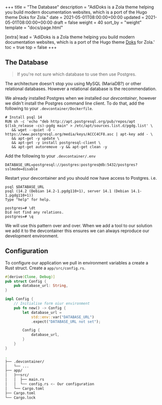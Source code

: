 +++
title = "The Database"
description = "AdiDoks is a Zola theme helping you build modern documentation websites, which is a port of the Hugo theme Doks for Zola."
date = 2021-05-01T08:00:00+00:00
updated = 2021-05-01T08:00:00+00:00
draft = false
weight = 40
sort_by = "weight"
template = "docs/page.html"

[extra]
lead = 'AdiDoks is a Zola theme helping you build modern documentation websites, which is a port of the Hugo theme <a href="https://github.com/h-enk/doks">Doks</a> for Zola.'
toc = true
top = false
+++

## The Database

> If you're not sure which database to use then use Postgres.

The architecture doesn't stop you using MySQL (MariaDB?) or other relational databases. However a relational database is the recommendation.

We already installed Postgres when we installed our *devcontainer*, however we didn't install the Postgres command line client. To do that, add the following to your `.devcontainer/Dockerfile`.

```
# Install psql 14
RUN sh -c 'echo "deb http://apt.postgresql.org/pub/repos/apt $(lsb_release -cs)-pgdg main" > /etc/apt/sources.list.d/pgdg.list' \
   && wget --quiet -O - https://www.postgresql.org/media/keys/ACCC4CF8.asc | apt-key add - \
   && apt-get -y update \
   && apt-get -y install postgresql-client \
   && apt-get autoremove -y && apt-get clean -y
```

Add the following to your `.devcontainer/.env`

```
DATABASE_URL=postgresql://postgres:postgres@db:5432/postgres?sslmode=disable
```

Restart your devcontainer and you should now have access to Postgres. i.e.

```
psql $DATABASE_URL
psql (14.2 (Debian 14.2-1.pgdg110+1), server 14.1 (Debian 14.1-1.pgdg110+1))
Type "help" for help.

postgres=# \dt
Did not find any relations.
postgres=# \q
```

We will use this pattern over and over. When we add a tool to our solution we add it to the devcontainer this ensures we can always reproduce our development environment. 

## Configuration

To configure our application we pull in environment variables a create a Rust struct. Create a `app/src/config.rs`.

```rust
#[derive(Clone, Debug)]
pub struct Config {
    pub database_url: String,
}

impl Config {
    // Initialise form oiur environment
    pub fn new() -> Config {
        let database_url = 
            std::env::var("DATABASE_URL")
            .expect("DATABASE_URL not set");

        Config {
            database_url,
        }
    }
}
```

```sh
.
├── .devcontainer/
│   └── ...
├── app/
│   ├──src/
│   │  ├── main.rs
│   │  └── config.rs <- Our configuration
│   └── Cargo.toml
├── Cargo.toml
└── Cargo.lock
```
